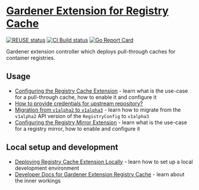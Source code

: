 # [Gardener Extension for Registry Cache](https://gardener.cloud)

[![REUSE status](https://api.reuse.software/badge/github.com/gardener/gardener-extension-registry-cache)](https://api.reuse.software/info/github.com/gardener/gardener-extension-registry-cache)
[![CI Build status](https://concourse.ci.gardener.cloud/api/v1/teams/gardener-tests/pipelines/gardener-extension-registry-cache-main/jobs/main-head-update-job/badge)](https://concourse.ci.gardener.cloud/teams/gardener-tests/pipelines/gardener-extension-registry-cache-main/jobs/main-head-update-job)
[![Go Report Card](https://goreportcard.com/badge/github.com/gardener/gardener-extension-registry-cache)](https://goreportcard.com/report/github.com/gardener/gardener-extension-registry-cache)

Gardener extension controller which deploys pull-through caches for container registries.

## Usage

- [Configuring the Registry Cache Extension](docs/usage/registry-cache/configuration.md) - learn what is the use-case for a pull-through cache, how to enable it and configure it
- [How to provide credentials for upstream repository?](docs/usage/registry-cache/upstream-credentials.md)
- [Migration from `v1alpha2` to `v1alpha3`](docs/usage/registry-cache/migration-from-v1alpha2-to-v1alpha3.md) - learn how to migrate from the `v1alpha2` API version of the `RegistryConfig` to `v1alpha3`
- [Configuring the Registry Mirror Extension](docs/usage/registry-mirror/configuration.md) - learn what is the use-case for a registry mirror, how to enable and configure it

## Local setup and development

- [Deploying Registry Cache Extension Locally](docs/development/getting-started-locally.md) - learn how to set up a local development environment
- [Developer Docs for Gardener Extension Registry Cache](docs/development/extension-registry-cache.md) - learn about the inner workings
